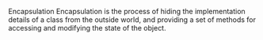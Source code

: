 Encapsulation
Encapsulation is the process of hiding the 
implementation details of a class from the outside world, and providing a set of 
methods for accessing and modifying the state of the object.
